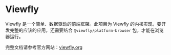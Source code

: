 Viewfly
================================

Viewfly 是一个简单、数据驱动的前端框架。此项目为 Viewfly 的内核实现，要开发完整的应该的应用，还需要结合 `@viewfly/platform-browser` 包，才能在浏览器运行。

完整文档请参考官方网站：[viewfly.org](https://viewfly.org)
